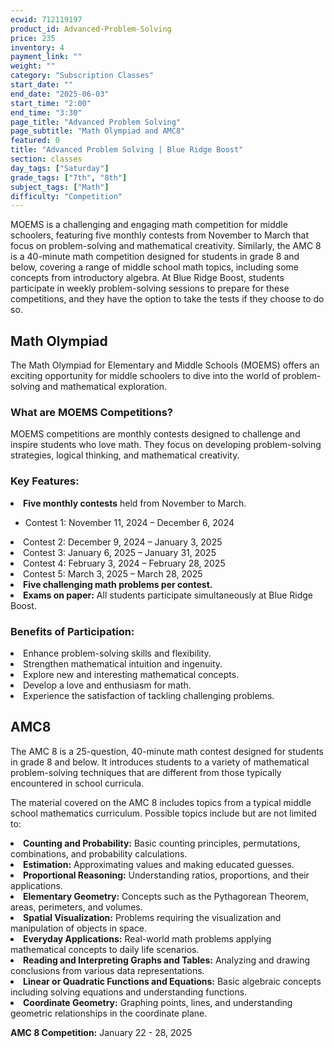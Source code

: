 ```yaml
---
ecwid: 712119197
product_id: Advanced-Problem-Solving
price: 235
inventory: 4
payment_link: ""
weight: ""
category: "Subscription Classes"
start_date: ""
end_date: "2025-06-03"
start_time: "2:00"
end_time: "3:30"
page_title: "Advanced Problem Solving"
page_subtitle: "Math Olympiad and AMC8"
featured: 0
title: "Advanced Problem Solving | Blue Ridge Boost"
section: classes
day_tags: ["Saturday"]
grade_tags: ["7th", "8th"]
subject_tags: ["Math"]
difficulty: "Competition"
---
```

MOEMS is a challenging and engaging math competition for middle schoolers, featuring five monthly contests from November to March that focus on problem-solving and mathematical creativity. Similarly, the AMC 8 is a 40-minute math competition designed for students in grade 8 and below, covering a range of middle school math topics, including some concepts from introductory algebra. At Blue Ridge Boost, students participate in weekly problem-solving sessions to prepare for these competitions, and they have the option to take the tests if they choose to do so.

<div>
	<div>
		<h2>Math Olympiad</h2>
	</div>
	<div>
		<p>The Math Olympiad for Elementary and Middle Schools (MOEMS) offers an exciting opportunity for middle schoolers to dive into the world of problem-solving and mathematical exploration.
		</p>
	</div>
	<div>
		<h3>What are MOEMS Competitions?</h3>
	</div>
	<div>
		<p>MOEMS competitions are monthly contests designed to challenge and inspire students who love math. They focus on developing problem-solving strategies, logical thinking, and mathematical creativity.
		</p>
	</div>
	<div>
		<h3>Key Features:</h3>
	</div>
	<div>
		<ul>
		</ul>
	</div>
	<div>
		<li><strong>Five monthly contests</strong> held from November to March.</li>
	</div>
	<div>
		<ul>
			<li>Contest 1: <span class="dates">November 11, 2024 – December 6, 2024</span></li>
		</ul>
	</div>
	<div>
		<li>Contest 2: <span class="dates">December 9, 2024 – January 3, 2025</span></li>
	</div>
	<div>
		<li>Contest 3: <span class="dates">January 6, 2025 – January 31, 2025</span></li>
	</div>
	<div>
		<li>Contest 4: <span class="dates">February 3, 2024 – February 28, 2025</span></li>
	</div>
	<div>
		<li>Contest 5: <span class="dates">March 3, 2025 – March 28, 2025</span></li>
	</div>
	<div>
	</div>
	<div>
		<li><strong>Five challenging math problems per contest.</strong></li>
	</div>
	<div>
		<li><strong>Exams on paper:</strong> All students participate simultaneously at Blue Ridge Boost.</li>
	</div>
	<div>
	</div>
	<div>
		<h3>Benefits of Participation:</h3>
	</div>
	<div>
		<ul>
		</ul>
	</div>
	<div>
		<li>Enhance problem-solving skills and flexibility.</li>
	</div>
	<div>
		<li>Strengthen mathematical intuition and ingenuity.</li>
	</div>
	<div>
		<li>Explore new and interesting mathematical concepts.</li>
	</div>
	<div>
		<li>Develop a love and enthusiasm for math.</li>
	</div>
	<div>
		<li>Experience the satisfaction of tackling challenging problems.</li>
	</div>
	<div>
	</div>
	<div>
		<h2>AMC8</h2>
	</div>
	<div>
		<p>The AMC 8 is a 25-question, 40-minute math contest designed for students in grade 8 and below. It introduces students to a variety of mathematical problem-solving techniques that are different from those typically encountered in school curricula.
		</p>
	</div>
	<div>
		<p>The material covered on the AMC 8 includes topics from a typical middle school mathematics curriculum. Possible topics include but are not limited to:
		</p>
	</div>
	<div>
		<ul>
		</ul>
	</div>
	<div>
		<li><strong>Counting and Probability:</strong> Basic counting principles, permutations, combinations, and probability calculations.</li>
	</div>
	<div>
		<li><strong>Estimation:</strong> Approximating values and making educated guesses.</li>
	</div>
	<div>
		<li><strong>Proportional Reasoning:</strong> Understanding ratios, proportions, and their applications.</li>
	</div>
	<div>
		<li><strong>Elementary Geometry:</strong> Concepts such as the Pythagorean Theorem, areas, perimeters, and volumes.</li>
	</div>
	<div>
		<li><strong>Spatial Visualization:</strong> Problems requiring the visualization and manipulation of objects in space.</li>
	</div>
	<div>
		<li><strong>Everyday Applications:</strong> Real-world math problems applying mathematical concepts to daily life scenarios.</li>
	</div>
	<div>
		<li><strong>Reading and Interpreting Graphs and Tables:</strong> Analyzing and drawing conclusions from various data representations.</li>
	</div>
	<div>
		<li><strong>Linear or Quadratic Functions and Equations:</strong> Basic algebraic concepts including solving equations and understanding functions.</li>
	</div>
	<div>
		<li><strong>Coordinate Geometry:</strong> Graphing points, lines, and understanding geometric relationships in the coordinate plane.</li>
	</div>
	<div>
	</div>
	<div>
		<p><strong>AMC 8 Competition:</strong> January 22 - 28, 2025
		</p>
	</div><br>
</div>
